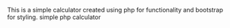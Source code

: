 This is a simple calculator created using php for functionality and bootstrap for styling.
simple php calculator
